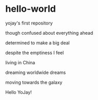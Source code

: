 # hello-world


yojay's first repository



though confused about everything ahead

determined to make a big deal

despite the emptiness I feel


living in China

dreaming worldwide dreams

moving towards the galaxy



Hello YoJay!

